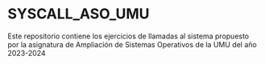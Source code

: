 # SYSCALL_ASO_UMU
Este repositorio contiene los ejercicios de llamadas al sistema propuesto por la asignatura de Ampliación de Sistemas Operativos de la UMU del año 2023-2024
